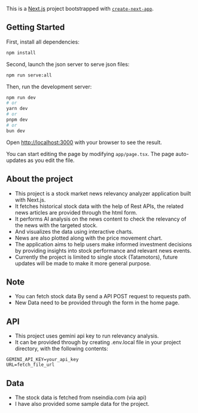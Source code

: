 This is a [Next.js](https://nextjs.org) project bootstrapped with [`create-next-app`](https://nextjs.org/docs/app/api-reference/cli/create-next-app).

## Getting Started

First, install all dependencies:
```bash
npm install
```
Second, launch the json server to serve json files:
```bash
npm run serve:all
```

Then, run the development server:

```bash
npm run dev
# or
yarn dev
# or
pnpm dev
# or
bun dev
```

Open [http://localhost:3000](http://localhost:3000) with your browser to see the result.

You can start editing the page by modifying `app/page.tsx`. The page auto-updates as you edit the file.

## About the project

- This project is a stock market news relevancy analyzer application built with Next.js. 
- It fetches historical stock data with the help of Rest APIs, the related news articles are provided through the html form.
- It performs AI analysis on the news content to check the relevancy of the news with the targeted stock.
- And visualizes the data using interactive charts.
- News are also plotted along with the price movement chart.
- The application aims to help users make informed investment decisions by providing insights into stock performance and relevant news events.
- Currently the project is limited to single stock (Tatamotors), future updates will be made to make it more general purpose.

## Note
- You can fetch stock data By send a API POST request to requests path.
- New Data need to be provided through the form in the home page.

## API
- This project uses gemini api key to run relevancy analysis.
- It can be provided through by creating .env.local file in your project directory,
with the following contents:
```text
GEMINI_API_KEY=your_api_key
URL=fetch_file_url
```

## Data
- The stock data is fetched from nseindia.com (via api)
- I have also provided some sample data for the project.
